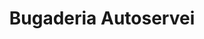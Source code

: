 ---
title: "Bugaderia Autoservei"
url: /lhospitalet-de-llobregat/bugaderia-autoservei/
shop: Wäscherei
---